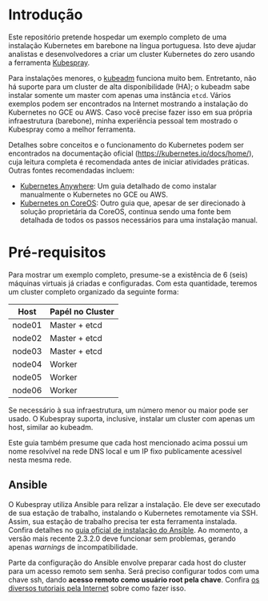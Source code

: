 # Introdução

Este repositório pretende hospedar um exemplo completo de uma instalação Kubernetes em barebone na língua portuguesa. Isto deve ajudar analistas e desenvolvedores a criar um cluster Kubernetes do zero usando a ferramenta [Kubespray](https://github.com/kubernetes-incubator/kubespray).

Para instalações menores, o [kubeadm](https://kubernetes.io/docs/setup/independent/create-cluster-kubeadm/) funciona muito bem. Entretanto, não há suporte para um cluster de alta disponibilidade (HA); o kubeadm sabe instalar somente um master com apenas uma instância `etcd`. Vários exemplos podem ser encontrados na Internet mostrando a instalação do Kubernetes no GCE ou AWS. Caso você precise fazer isso em sua própria infraestrutura (barebone), minha experiência pessoal tem mostrado o Kubespray como a melhor ferramenta.

Detalhes sobre conceitos e o funcionamento do Kubernetes podem ser encontrados na documentação oficial (https://kubernetes.io/docs/home/), cuja leitura completa é recomendada antes de iniciar atividades práticas. Outras fontes recomendadas incluem:

* [Kubernetes Anywhere](https://github.com/kubernetes/kubernetes-anywhere): Um guia detalhado de como instalar manualmente o Kubernetes no GCE ou AWS.
* [Kubernetes on CoreOS](https://coreos.com/kubernetes/docs/latest/): Outro guia que, apesar de ser direcionado à solução proprietária da CoreOS, continua sendo uma fonte bem detalhada de todos os passos necessários para uma instalação manual.

# Pré-requisitos

Para mostrar um exemplo completo, presume-se a existência de 6 (seis) máquinas virtuais já criadas e configuradas. Com esta quantidade, teremos um cluster completo organizado da seguinte forma:

| Host     | Papél no Cluster |
| -------- | -------- |
| node01   | Master + etcd |
| node02   | Master + etcd |
| node03   | Master + etcd |
| node04   | Worker |
| node05   | Worker |
| node06   | Worker |

Se necessário à sua infraestrutura, um número menor ou maior pode ser usado. O Kubespray suporta, inclusive, instalar um cluster com apenas um host, similar ao kubeadm.

Este guia também presume que cada host mencionado acima possui um nome resolvível na rede DNS local e um IP fixo publicamente acessível nesta mesma rede.

## Ansible
O Kubespray utiliza Ansible para relizar a instalação. Ele deve ser executado de sua estação de trabalho, instalando o Kubernetes remotamente via SSH. Assim, sua estação de trabalho precisa ter esta ferramenta instalada. Confira detalhes no [guia oficial de instalação do Ansible](http://docs.ansible.com/ansible/latest/intro_installation.html). Ao momento, a versão mais recente 2.3.2.0 deve funcionar sem problemas, gerando apenas _warnings_ de incompatibilidade.

Parte da configuração do Ansible envolve preparar cada host do cluster para um acesso remoto sem senha. Será preciso configurar todos com uma chave ssh, dando **acesso remoto como usuário root pela chave**. Confira [os diversos tutoriais pela Internet](https://www.google.com.br/search?q=ssh+chave+sem+senha&oq=ssh+chave+sem+senha&aqs=chrome..69i57j0l5.5311j0j9&sourceid=chrome&ie=UTF-8) sobre como fazer isso.

